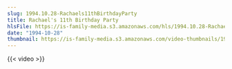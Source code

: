 ```yaml
---
slug: 1994.10.28-Rachaels11thBirthdayParty
title: Rachael's 11th Birthday Party
hlsFile: https://is-family-media.s3.amazonaws.com/hls/1994.10.28-Rachaels11thBirthdayParty/1994.10.28-Rachaels11thBirthdayParty.m3u8
date: "1994-10-28"
thumbnail: https://is-family-media.s3.amazonaws.com/video-thumbnails/1994.10.28-Rachaels11thBirthdayParty.png
---
```

{{< video >}}
